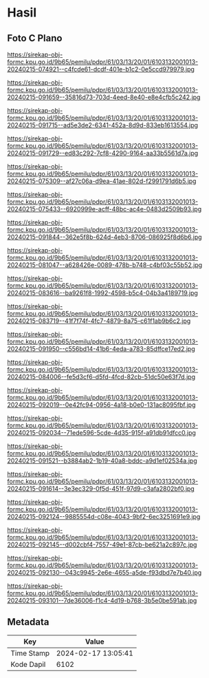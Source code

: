 # Hasil

## Foto C Plano

https://sirekap-obj-formc.kpu.go.id/9b65/pemilu/pdpr/61/03/13/20/01/6103132001013-20240215-074921--c4fcde61-dcdf-401e-b1c2-0e5ccd979979.jpg

https://sirekap-obj-formc.kpu.go.id/9b65/pemilu/pdpr/61/03/13/20/01/6103132001013-20240215-091659--35816d73-703d-4eed-8e40-e8e4cfb5c242.jpg

https://sirekap-obj-formc.kpu.go.id/9b65/pemilu/pdpr/61/03/13/20/01/6103132001013-20240215-091715--ad5e3de2-6341-452a-8d9d-833eb1613554.jpg

https://sirekap-obj-formc.kpu.go.id/9b65/pemilu/pdpr/61/03/13/20/01/6103132001013-20240215-091729--ed83c292-7cf8-4290-9164-aa33b5561d7a.jpg

https://sirekap-obj-formc.kpu.go.id/9b65/pemilu/pdpr/61/03/13/20/01/6103132001013-20240215-075309--af27c06a-d9ea-41ae-802d-f2991791d6b5.jpg

https://sirekap-obj-formc.kpu.go.id/9b65/pemilu/pdpr/61/03/13/20/01/6103132001013-20240215-075433--6920999e-acff-48bc-ac4e-0483d2509b93.jpg

https://sirekap-obj-formc.kpu.go.id/9b65/pemilu/pdpr/61/03/13/20/01/6103132001013-20240215-091844--362e5f8b-624d-4eb3-8706-086925f8d6b6.jpg

https://sirekap-obj-formc.kpu.go.id/9b65/pemilu/pdpr/61/03/13/20/01/6103132001013-20240215-081047--a628426e-0089-478b-b748-c4bf03c55b52.jpg

https://sirekap-obj-formc.kpu.go.id/9b65/pemilu/pdpr/61/03/13/20/01/6103132001013-20240215-083616--ba9261f8-1992-4598-b5c4-04b3a4189719.jpg

https://sirekap-obj-formc.kpu.go.id/9b65/pemilu/pdpr/61/03/13/20/01/6103132001013-20240215-083719--41f7f74f-4fc7-4879-8a75-c61f1ab9b6c2.jpg

https://sirekap-obj-formc.kpu.go.id/9b65/pemilu/pdpr/61/03/13/20/01/6103132001013-20240215-091950--c556bd14-41b6-4eda-a783-85dffce17ed2.jpg

https://sirekap-obj-formc.kpu.go.id/9b65/pemilu/pdpr/61/03/13/20/01/6103132001013-20240215-084006--fe5d3cf6-d5fd-4fcd-82cb-51dc50e63f7d.jpg

https://sirekap-obj-formc.kpu.go.id/9b65/pemilu/pdpr/61/03/13/20/01/6103132001013-20240215-092019--0e42fc94-0956-4a18-b0e0-131ac8095fbf.jpg

https://sirekap-obj-formc.kpu.go.id/9b65/pemilu/pdpr/61/03/13/20/01/6103132001013-20240215-092034--71ede596-5cde-4d35-915f-a91db91dfcc0.jpg

https://sirekap-obj-formc.kpu.go.id/9b65/pemilu/pdpr/61/03/13/20/01/6103132001013-20240215-091521--b3884ab2-1b19-40a8-bddc-a9d1ef02534a.jpg

https://sirekap-obj-formc.kpu.go.id/9b65/pemilu/pdpr/61/03/13/20/01/6103132001013-20240215-091614--3e3ec329-0f5d-451f-97d9-c3afa2802bf0.jpg

https://sirekap-obj-formc.kpu.go.id/9b65/pemilu/pdpr/61/03/13/20/01/6103132001013-20240215-092124--9885554d-c08e-4043-9bf2-6ec3251691e9.jpg

https://sirekap-obj-formc.kpu.go.id/9b65/pemilu/pdpr/61/03/13/20/01/6103132001013-20240215-092145--d002cbf4-7557-49e1-87cb-be621a2c897c.jpg

https://sirekap-obj-formc.kpu.go.id/9b65/pemilu/pdpr/61/03/13/20/01/6103132001013-20240215-092130--043c9945-2e6e-4655-a5de-f93dbd7e7b40.jpg

https://sirekap-obj-formc.kpu.go.id/9b65/pemilu/pdpr/61/03/13/20/01/6103132001013-20240215-093101--7de36006-f1c4-4d19-b768-3b5e0be591ab.jpg


## Metadata

| Key        | Value               |
| ---------- | ------------------- |
| Time Stamp | 2024-02-17 13:05:41 |
| Kode Dapil | 6102                |




